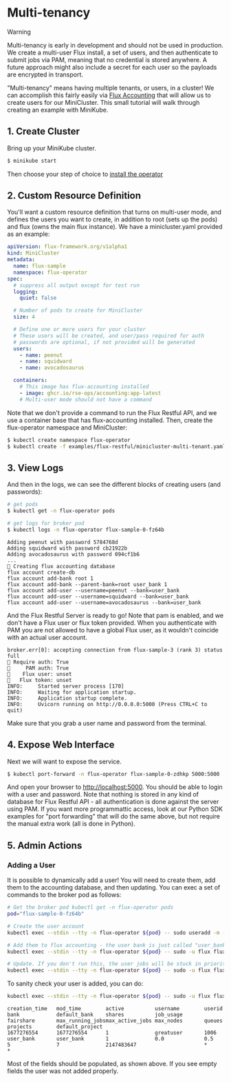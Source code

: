 # Multi-tenancy


<div class="result docutils container">
<div class="warning admonition">
<p class="admonition-title">Warning</p>
    <p>Multi-tenancy is early in development and should not be used in production.
    We create a multi-user Flux install, a set of users, and then authenticate
    to submit jobs via PAM, meaning that no credential is stored anywhere.
    A future approach might also include a secret for each user so the payloads
    are encrypted in transport.</p>
</div>
</div>

"Multi-tenancy" means having multiple tenants, or users, in a cluster! We can accomplish this
fairly easily via [Flux Accounting](https://flux-framework.readthedocs.io/en/latest/guides/accounting-guide.html)
that will allow us to create users for our MiniCluster. This small tutorial will walk through
creating an example with MiniKube.


## 1. Create Cluster

Bring up your MiniKube cluster.

```bash
$ minikube start
```

Then choose your step of choice to [install the operator](https://flux-framework.org/flux-operator/getting_started/user-guide.html#install)


## 2. Custom Resource Definition

You'll want a custom resource definition that turns on multi-user mode, and defines the users you
want to create, in addition to root (sets up the pods) and flux (owns the main flux instance). We
have a minicluster.yaml provided as an example:

```yaml
apiVersion: flux-framework.org/v1alpha1
kind: MiniCluster
metadata:
  name: flux-sample
  namespace: flux-operator
spec:
  # suppress all output except for test run
  logging:
    quiet: false

  # Number of pods to create for MiniCluster
  size: 4

  # Define one or more users for your cluster
  # These users will be created, and user/pass required for auth
  # passwords are optional, if not provided will be generated
  users:
    - name: peenut
    - name: squidward
    - name: avocadosaurus

  containers:
    # This image has flux-accounting installed
    - image: ghcr.io/rse-ops/accounting:app-latest
    # Multi-user mode should not have a command
```

Note that we don't provide a command to run the Flux Restful API, and we use a container base that has
flux-accounting installed. Then, create the flux-operator namespace and MiniCluster:

```bash
$ kubectl create namespace flux-operator
$ kubectl create -f examples/flux-restful/minicluster-multi-tenant.yaml
```

## 3. View Logs

And then in the logs, we can see the different blocks of creating users (and passwords):

```bash
# get pods
$ kubectl get -n flux-operator pods

# get logs for broker pod
$ kubectl logs -n flux-operator flux-sample-0-fz64b
```

```console
Adding peenut with password 5784768d
Adding squidward with password cb21922b
Adding avocadosaurus with password 094cf1b6
...
🧾️ Creating flux accounting database
flux account create-db
flux account add-bank root 1
flux account add-bank --parent-bank=root user_bank 1
flux account add-user --username=peenut --bank=user_bank
flux account add-user --username=squidward --bank=user_bank
flux account add-user --username=avocadosaurus --bank=user_bank
```

And the Flux Restful Server is ready to go! Note that pam is enabled,
and we don't have a Flux user or flux token provided. When you authenticate with PAM
you are not allowed to have a global Flux user, as it wouldn't coincide with an actual
user account.

```console
broker.err[0]: accepting connection from flux-sample-3 (rank 3) status full
🍓 Require auth: True
🍓     PAM auth: True
🍓    Flux user: unset
🍓   Flux token: unset
INFO:     Started server process [170]
INFO:     Waiting for application startup.
INFO:     Application startup complete.
INFO:     Uvicorn running on http://0.0.0.0:5000 (Press CTRL+C to quit)
```

Make sure that you grab a user name and password from the terminal.

## 4. Expose Web Interface

Next we will want to expose the service.

```bash
$ kubectl port-forward -n flux-operator flux-sample-0-zdhkp 5000:5000
```

And open your browser to [http://localhost:5000](http://localhost:5000). You
should be able to login with a user and password. Note that nothing is stored
in any kind of database for Flux Restful API - all authentication is done
against the server using PAM. If you want more programmattic access, look at 
our Python SDK examples for "port forwarding" that will do the same above, 
but not require the manual extra work (all is done in Python).

## 5. Admin Actions

### Adding a User

It is possible to dynamically add a user! You will need to create them, add them
to the accounting database, and then updating. You can exec a set of commands
to the broker pod as follows:

```bash
# Get the broker pod kubectl get -n flux-operator pods
pod="flux-sample-0-fz64b"

# Create the user account
kubectl exec --stdin --tty -n flux-operator ${pod} -- sudo useradd -m -p $(openssl passwd 'greatpw') greatuser

# Add them to flux accounting - the user bank is just called "user_bank"
kubectl exec --stdin --tty -n flux-operator ${pod} -- sudo -u flux flux account add-user --username=greatuser --bank=user_bank

# Update. If you don't run this, the user jobs will be stuck in priority-wait!
kubectl exec --stdin --tty -n flux-operator ${pod} -- sudo -u flux flux account-priority-update
```

To sanity check your user is added, you can do:

```bash
kubectl exec --stdin --tty -n flux-operator ${pod} -- sudo -u flux flux account view-user greatuser
```
```console
creation_time   mod_time        active          username        userid          bank            default_bank    shares          job_usage       fairshare       max_running_jobsmax_active_jobs max_nodes       queues          projects        default_project
1677276554      1677276554      1               greatuser       1006            user_bank       user_bank       1               0.0             0.5             5               7               2147483647                      *               *
```

Most of the fields should be populated, as shown above. If you see empty fields the user was not added properly.